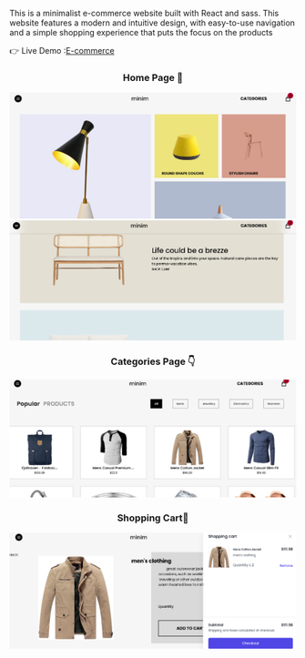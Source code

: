 This is a minimalist e-commerce website built with React and sass. This website features a modern and intuitive design, with easy-to-use navigation and a simple shopping experience that puts the focus on the products

👉 Live Demo :[E-commerce](https://raouf-ecommerce.vercel.app/)

<div align="center">
 <h3>Home Page 🏡</h3> 
</div>

![Alt Text](<https://github.com/Yassine-jarir/RAOUF-ECOMMERCE-/blob/main/public/E-commerce%20(1).png?raw=true>)
![Alt Text](<https://github.com/Yassine-jarir/RAOUF-ECOMMERCE-/blob/main/public/E-commerce%20(2).png?raw=true>)

<div align="center">
 <h3>Categories Page  👇</h3> 
</div>

![Alt Text](<https://github.com/Yassine-jarir/RAOUF-ECOMMERCE-/blob/main/public/E-commerce%20(4).png?raw=true>)

<div align="center">
 <h3>Shopping Cart🛒</h3> 
</div>

![Alt Text](<https://github.com/Yassine-jarir/RAOUF-ECOMMERCE-/blob/main/public/E-commerce%20(5).png?raw=true>)

 
